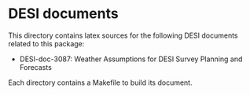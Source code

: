 # DESI documents

This directory contains latex sources for the following DESI documents related to this package:
 - DESI-doc-3087: Weather Assumptions for DESI Survey Planning and Forecasts

Each directory contains a Makefile to build its document.
